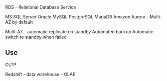 RDS - Relational Database Service

MS SQL Server
Oracle
MySQL
PostgreSQL
MariaDB
Amazon Aurora - Multi-AZ by default

Multi-AZ - automatic replicate on standby 
Automated backup
Automatic switch to standby when failed

Use
---
OLTP

Redshift - data warehouse - OLAP